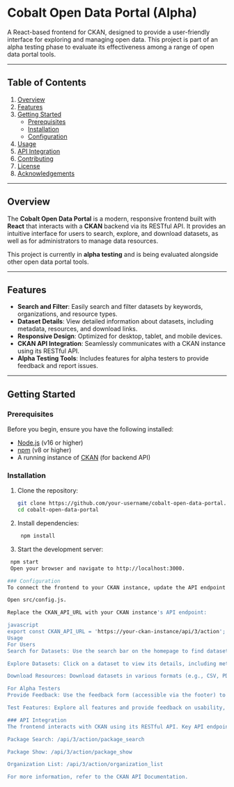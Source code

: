 # Cobalt Open Data Portal (Alpha)

A React-based frontend for CKAN, designed to provide a user-friendly interface for exploring and managing open data. This project is part of an alpha testing phase to evaluate its effectiveness among a range of open data portal tools.

---

## Table of Contents

1. [Overview](#overview)
2. [Features](#features)
3. [Getting Started](#getting-started)
   - [Prerequisites](#prerequisites)
   - [Installation](#installation)
   - [Configuration](#configuration)
4. [Usage](#usage)
5. [API Integration](#api-integration)
6. [Contributing](#contributing)
7. [License](#license)
8. [Acknowledgements](#acknowledgements)

---

## Overview

The **Cobalt Open Data Portal** is a modern, responsive frontend built with **React** that interacts with a **CKAN** backend via its RESTful API. It provides an intuitive interface for users to search, explore, and download datasets, as well as for administrators to manage data resources.

This project is currently in **alpha testing** and is being evaluated alongside other open data portal tools.

---

## Features

- **Search and Filter**: Easily search and filter datasets by keywords, organizations, and resource types.
- **Dataset Details**: View detailed information about datasets, including metadata, resources, and download links.
- **Responsive Design**: Optimized for desktop, tablet, and mobile devices.
- **CKAN API Integration**: Seamlessly communicates with a CKAN instance using its RESTful API.
- **Alpha Testing Tools**: Includes features for alpha testers to provide feedback and report issues.

---

## Getting Started

### Prerequisites

Before you begin, ensure you have the following installed:

- [Node.js](https://nodejs.org/) (v16 or higher)
- [npm](https://www.npmjs.com/) (v8 or higher)
- A running instance of [CKAN](https://ckan.org/) (for backend API)

### Installation

1. Clone the repository:
   ```bash
   git clone https://github.com/your-username/cobalt-open-data-portal.git
   cd cobalt-open-data-portal

2. Install dependencies:
   ```bash
    npm install

3.  Start the development server:
   ```bash
    npm start
    Open your browser and navigate to http://localhost:3000.

### Configuration
To connect the frontend to your CKAN instance, update the API endpoint in the configuration file:

Open src/config.js.

Replace the CKAN_API_URL with your CKAN instance's API endpoint:

javascript
export const CKAN_API_URL = 'https://your-ckan-instance/api/3/action';
Usage
For Users
Search for Datasets: Use the search bar on the homepage to find datasets by keyword.

Explore Datasets: Click on a dataset to view its details, including metadata and downloadable resources.

Download Resources: Download datasets in various formats (e.g., CSV, PDF).

For Alpha Testers
Provide Feedback: Use the feedback form (accessible via the footer) to share your thoughts and report issues.

Test Features: Explore all features and provide feedback on usability, performance, and functionality.

### API Integration
The frontend interacts with CKAN using its RESTful API. Key API endpoints used include:

Package Search: /api/3/action/package_search

Package Show: /api/3/action/package_show

Organization List: /api/3/action/organization_list

For more information, refer to the CKAN API Documentation.
